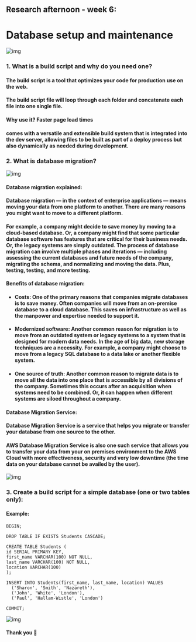 ## Research afternoon - week 6:
# Database setup and maintenance
![img](http://blogs.bmc.com/wp-content/uploads/2016/06/database-blue.png)
### 1. What is a build script and why do you need one?
#### The build script is a tool that optimizes your code for production use on the web.
#### The build script file will loop through each folder and concatenate each file into one single file.
#### Why use it? Faster page load times
#### comes with a versatile and extensible build system that is integrated into the dev server, allowing files to be built as part of a deploy process but also dynamically as needed during development.

### 2. What is database migration?  
![img](http://www.itisl.com/MainGroup/images/graphDBMigr.jpg)  
#### Database migration explained:
#### Database migration — in the context of enterprise applications — means moving your data from one platform to another. There are many reasons you might want to move to a different platform.
#### For example, a company might decide to save money by moving to a cloud-based database. Or, a company might find that some particular database software has features that are critical for their business needs. Or, the legacy systems are simply outdated. The process of database migration can involve multiple phases and iterations — including assessing the current databases and future needs of the company, migrating the schema, and normalizing and moving the data. Plus, testing, testing, and more testing.

#### Benefits of database migration:
* ####  Costs: One of the primary reasons that companies migrate databases is to save money. Often companies will move from an on-premise database to a cloud database. This saves on infrastructure as well as the manpower and expertise needed to support it.

* #### Modernized software: Another common reason for migration is to move from an outdated system or legacy systems to a system that is designed for modern data needs. In the age of big data, new storage techniques are a necessity. For example, a company might choose to move from a legacy SQL database to a data lake or another flexible system.

* #### One source of truth: Another common reason to migrate data is to move all the data into one place that is accessible by all divisions of the company. Sometimes this occurs after an acquisition when systems need to be combined. Or, it can happen when different systems are siloed throughout a company.  

#### Database Migration Service:
#### Database Migration Service is a service that helps you migrate or transfer your database from one source to the other.
#### AWS Database Migration Service is also one such service that allows you to transfer your data from your on premises environment to the AWS Cloud with more effectiveness, security and very low downtime (the time data on your database cannot be availed by the user).  

![img](https://docs.microsoft.com/en-us/azure/sql-database/media/sql-database-cloud-migrate/azure-sql-migration-sql-db.png)  

### 3. Create a build script for a simple database (one or two tables only):
#### Example:
````
BEGIN;

DROP TABLE IF EXISTS Students CASCADE;

CREATE TABLE Students (
id SERIAL PRIMARY KEY,
first_name VARCHAR(100) NOT NULL,
last_name VARCHAR(100) NOT NULL,
location VARCHAR(100)
);

INSERT INTO Students(first_name, last_name, location) VALUES
  ('Sharon', 'Smith', 'Nazareth'),
  ('John', 'White', 'London'),
  ('Paul', 'Hallam-Wistle', 'London')

COMMIT;
````   


![img](http://www.iconarchive.com/download/i93824/iconleak/cerulean/database.ico)
#### Thank you :rose:
